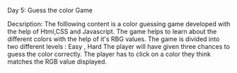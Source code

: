 Day 5: Guess the color Game

Decsription: The folllowing content is a color guessing game developed with the help of Html,CSS and Javascript.
The game helps to learn about the different colors with the help of it's RBG values.
The game is divided into two different levels : Easy , Hard
The player will have given three chances to guess the color correctly.
The player has to click on a color they think matches the RGB value displayed.

